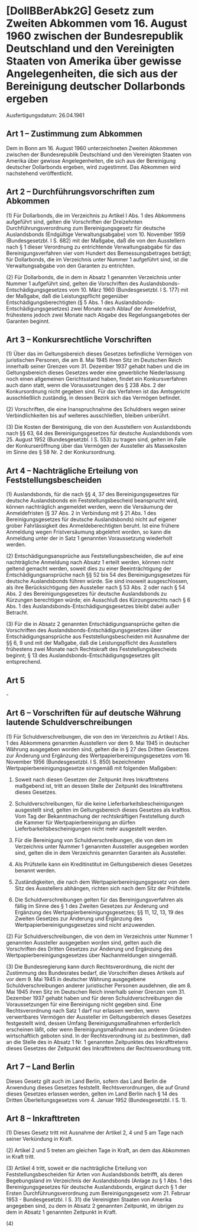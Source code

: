 # [DollBBerAbk2G] Gesetz zum Zweiten Abkommen vom 16. August 1960 zwischen der Bundesrepublik Deutschland und den Vereinigten Staaten von Amerika über gewisse Angelegenheiten, die sich aus der Bereinigung deutscher Dollarbonds ergeben

Ausfertigungsdatum: 26.04.1961

 

## Art 1 – Zustimmung zum Abkommen

Dem in Bonn am 16. August 1960 unterzeichneten Zweiten Abkommen zwischen der Bundesrepublik Deutschland und den Vereinigten Staaten von Amerika über gewisse Angelegenheiten, die sich aus der Bereinigung deutscher Dollarbonds ergeben, wird zugestimmt. Das Abkommen wird nachstehend veröffentlicht.


## Art 2 – Durchführungsvorschriften zum Abkommen

(1) Für Dollarbonds, die im Verzeichnis zu Artikel I Abs. 1 des Abkommens aufgeführt sind, gelten die Vorschriften der Dreizehnten Durchführungsverordnung zum Bereinigungsgesetz für deutsche Auslandsbonds (Endgültige Verwaltungsabgabe) vom 10. November 1959 (Bundesgesetzbl. I S. 682) mit der Maßgabe, daß die von den Ausstellern nach § 1 dieser Verordnung zu entrichtende Verwaltungsabgabe für das Bereinigungsverfahren vier vom Hundert des Bemessungsbetrages beträgt; für Dollarbonds, die im Verzeichnis unter Nummer 1 aufgeführt sind, ist die Verwaltungsabgabe von den Garanten zu entrichten.

(2) Für Dollarbonds, die in dem in Absatz 1 genannten Verzeichnis unter Nummer 1 aufgeführt sind, gelten die Vorschriften des Auslandsbonds-Entschädigungsgesetzes vom 10. März 1960 (Bundesgesetzbl. I S. 177) mit der Maßgabe, daß die Leistungspflicht gegenüber Entschädigungsberechtigten (§ 5 Abs. 1 des Auslandsbonds-Entschädigungsgesetzes) zwei Monate nach Ablauf der Anmeldefrist, frühestens jedoch zwei Monate nach Abgabe des Regelungsangebotes der Garanten beginnt.


## Art 3 – Konkursrechtliche Vorschriften

(1) Über das im Geltungsbereich dieses Gesetzes befindliche Vermögen von juristischen Personen, die am 8. Mai 1945 ihren Sitz im Deutschen Reich innerhalb seiner Grenzen vom 31. Dezember 1937 gehabt haben und die im Geltungsbereich dieses Gesetzes weder eine gewerbliche Niederlassung noch einen allgemeinen Gerichtsstand haben, findet ein Konkursverfahren auch dann statt, wenn die Voraussetzungen des § 238 Abs. 2 der Konkursordnung nicht gegeben sind. Für das Verfahren ist das Amtsgericht ausschließlich zuständig, in dessen Bezirk sich das Vermögen befindet.

(2) Vorschriften, die eine Inanspruchnahme des Schuldners wegen seiner Verbindlichkeiten bis auf weiteres ausschließen, bleiben unberührt.

(3) Die Kosten der Bereinigung, die von den Ausstellern von Auslandsbonds nach §§ 63, 64 des Bereinigungsgesetzes für deutsche Auslandsbonds vom 25. August 1952 (Bundesgesetzbl. I S. 553) zu tragen sind, gelten im Falle der Konkurseröffnung über das Vermögen der Aussteller als Massekosten im Sinne des § 58 Nr. 2 der Konkursordnung.


## Art 4 – Nachträgliche Erteilung von Feststellungsbescheiden

(1) Auslandsbonds, für die nach §§ 4, 37 des Bereinigungsgesetzes für deutsche Auslandsbonds ein Feststellungsbescheid beansprucht wird, können nachträglich angemeldet werden, wenn die Versäumung der Anmeldefristen (§ 37 Abs. 2 in Verbindung mit § 21 Abs. 1 des Bereinigungsgesetzes für deutsche Auslandsbonds) nicht auf eigener grober Fahrlässigkeit des Anmeldeberechtigten beruht. Ist eine frühere Anmeldung wegen Fristversäumung abgelehnt worden, so kann die Anmeldung unter der in Satz 1 genannten Voraussetzung wiederholt werden.

(2) Entschädigungsansprüche aus Feststellungsbescheiden, die auf eine nachträgliche Anmeldung nach Absatz 1 erteilt werden, können nicht geltend gemacht werden, soweit dies zu einer Beeinträchtigung der Entschädigungsansprüche nach §§ 52 bis 54 des Bereinigungsgesetzes für deutsche Auslandsbonds führen würde. Sie sind insoweit ausgeschlossen, als ihre Berücksichtigung den Aussteller nach § 53 Abs. 2 oder nach § 54 Abs. 2 des Bereinigungsgesetzes für deutsche Auslandsbonds zu Kürzungen berechtigen würde; ein Ausschluß des Kürzungsrechts nach § 6 Abs. 1 des Auslandsbonds-Entschädigungsgesetzes bleibt dabei außer Betracht.

(3) Für die in Absatz 2 genannten Entschädigungsansprüche gelten die Vorschriften des Auslandsbonds-Entschädigungsgesetzes über Entschädigungsansprüche aus Feststellungsbescheiden mit Ausnahme der §§ 6, 9 und mit der Maßgabe, daß die Leistungspflicht des Ausstellers frühestens zwei Monate nach Rechtskraft des Feststellungsbescheids beginnt; § 13 des Auslandsbonds-Entschädigungsgesetzes gilt entsprechend.


## Art 5

\-


## Art 6 – Vorschriften für auf deutsche Währung lautende Schuldverschreibungen

(1) Für Schuldverschreibungen, die von den im Verzeichnis zu Artikel I Abs. 1 des Abkommens genannten Ausstellern vor dem 9. Mai 1945 in deutscher Währung ausgegeben worden sind, gelten die in § 27 des Dritten Gesetzes zur Änderung und Ergänzung des Wertpapierbereinigungsgesetzes vom 16. November 1956 (Bundesgesetzbl. I S. 850) bezeichneten Wertpapierbereinigungsgesetze sinngemäß mit folgenden Maßgaben:

1. Soweit nach diesen Gesetzen der Zeitpunkt ihres Inkrafttretens maßgebend ist, tritt an dessen Stelle der Zeitpunkt des Inkrafttretens dieses Gesetzes.

2. Schuldverschreibungen, für die keine Lieferbarkeitsbescheinigungen ausgestellt sind, gelten im Geltungsbereich dieses Gesetzes als kraftlos. Vom Tag der Bekanntmachung der rechtskräftigen Feststellung durch die Kammer für Wertpapierbereinigung an dürfen Lieferbarkeitsbescheinigungen nicht mehr ausgestellt werden.

3. Für die Bereinigung von Schuldverschreibungen, die von dem im Verzeichnis unter Nummer 1 genannten Aussteller ausgegeben worden sind, gelten die in dem Verzeichnis genannten Garanten als Aussteller.

4. Als Prüfstelle kann ein Kreditinstitut im Geltungsbereich dieses Gesetzes benannt werden.

5. Zuständigkeiten, die nach dem Wertpapierbereinigungsgesetz von dem Sitz des Ausstellers abhängen, richten sich nach dem Sitz der Prüfstelle.

6. Die Schuldverschreibungen gelten für das Bereinigungsverfahren als fällig im Sinne des § 1 des Zweiten Gesetzes zur Änderung und Ergänzung des Wertpapierbereinigungsgesetzes; §§ 11, 12, 13, 19 des Zweiten Gesetzes zur Änderung und Ergänzung des Wertpapierbereinigungsgesetzes sind nicht anzuwenden.

(2) Für Schuldverschreibungen, die von dem im Verzeichnis unter Nummer 1 genannten Aussteller ausgegeben worden sind, gelten auch die Vorschriften des Dritten Gesetzes zur Änderung und Ergänzung des Wertpapierbereinigungsgesetzes über Nachanmeldungen sinngemäß.

(3) Die Bundesregierung kann durch Rechtsverordnung, die nicht der Zustimmung des Bundesrates bedarf, die Vorschriften dieses Artikels auf vor dem 9. Mai 1945 in deutscher Währung ausgegebene Schuldverschreibungen anderer juristischer Personen ausdehnen, die am 8. Mai 1945 ihren Sitz im Deutschen Reich innerhalb seiner Grenzen vom 31. Dezember 1937 gehabt haben und für deren Schuldverschreibungen die Voraussetzungen für eine Bereinigung nicht gegeben sind. Eine Rechtsverordnung nach Satz 1 darf nur erlassen werden, wenn verwertbares Vermögen der Aussteller im Geltungsbereich dieses Gesetzes festgestellt wird, dessen Umfang Bereinigungsmaßnahmen erforderlich erscheinen läßt, oder wenn Bereinigungsmaßnahmen aus anderen Gründen wirtschaftlich geboten sind. In der Rechtsverordnung ist zu bestimmen, daß an die Stelle des in Absatz 1 Nr. 1 genannten Zeitpunktes des Inkrafttretens dieses Gesetzes der Zeitpunkt des Inkrafttretens der Rechtsverordnung tritt.


## Art 7 – Land Berlin

Dieses Gesetz gilt auch im Land Berlin, sofern das Land Berlin die Anwendung dieses Gesetzes feststellt. Rechtsverordnungen, die auf Grund dieses Gesetzes erlassen werden, gelten im Land Berlin nach § 14 des Dritten Überleitungsgesetzes vom 4. Januar 1952 (Bundesgesetzbl. I S. 1).


## Art 8 – Inkrafttreten

(1) Dieses Gesetz tritt mit Ausnahme der Artikel 2, 4 und 5 am Tage nach seiner Verkündung in Kraft.

(2) Artikel 2 und 5 treten am gleichen Tage in Kraft, an dem das Abkommen in Kraft tritt.

(3) Artikel 4 tritt, soweit er die nachträgliche Erteilung von Feststellungsbescheiden für Arten von Auslandsbonds betrifft, als deren Begebungsland im Verzeichnis der Auslandsbonds (Anlage zu § 1 Abs. 1 des Bereinigungsgesetzes für deutsche Auslandsbonds, ergänzt durch § 1 der Ersten Durchführungsverordnung zum Bereinigungsgesetz vom 21. Februar 1953 - Bundesgesetzbl. I S. 31) die Vereinigten Staaten von Amerika angegeben sind, zu dem in Absatz 2 genannten Zeitpunkt, im übrigen zu dem in Absatz 1 genannten Zeitpunkt in Kraft.

(4)
